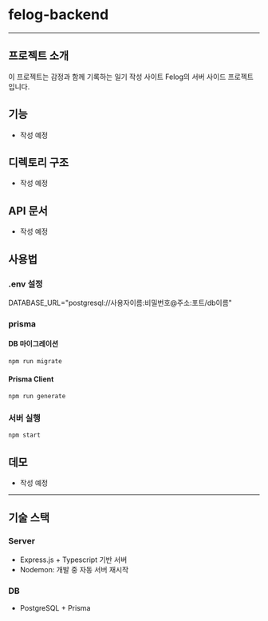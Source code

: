 # felog-backend
---
## 프로젝트 소개
이 프로젝트는 감정과 함께 기록하는 일기 작성 사이트 Felog의 서버 사이드 프로젝트입니다.
## 기능 
- 작성 예정
## 디렉토리 구조
- 작성 예정
## API 문서
- 작성 예정
## 사용법
### .env 설정
DATABASE_URL="postgresql://사용자이름:비밀번호@주소:포트/db이름"
### prisma
#### DB 마이그레이션
``` bash
npm run migrate
```
#### Prisma Client
```bash
npm run generate
```

### 서버 실행
``` bash
npm start
```
## 데모
- 작성 예정
---
## 기술 스택
### Server
- Express.js + Typescript 기반 서버
- Nodemon: 개발 중 자동 서버 재시작

### DB
- PostgreSQL + Prisma
